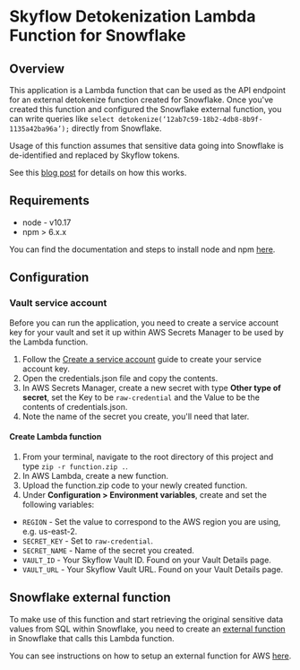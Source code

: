 # Skyflow Detokenization Lambda Function for Snowflake

## Overview

This application is a Lambda function that can be used as the API endpoint for an external
detokenize function created for Snowflake. Once you've created this function and configured the
Snowflake external function, you can write queries like `select detokenize(‘12ab7c59-18b2-4db8-8b9f-1135a42ba96a’);` directly from Snowflake.

Usage of this function assumes that sensitive data going into Snowflake is de-identified and replaced
by Skyflow tokens.

See this [blog post](https://www.skyflow.com/post/how-to-de-identify-and-secure-pii-in-snowflake)
for details on how this works.

## Requirements

- node - v10.17
- npm > 6.x.x

You can find the documentation and steps to install node and npm [here](https://docs.npmjs.com/downloading-and-installing-node-js-and-npm).

## Configuration

### Vault service account

Before you can run the application, you need to create a service account key for your vault and 
set it up within AWS Secrets Manager to be used by the Lambda function.

1. Follow the [Create a service account](https://docs.skyflow.com/api-authentication/#create-a-service-account) guide to create your service account key.
1. Open the credentials.json file and copy the contents.
1. In AWS Secrets Manager, create a new secret with type **Other type of secret**, set the Key to be `raw-credential` and the Value to be the contents of credentials.json.
1. Note the name of the secret you create, you'll need that later.

#### Create Lambda function
1. From your terminal, navigate to the root directory of this project and type `zip -r function.zip .`.
1. In AWS Lambda, create a new function.
1. Upload the function.zip code to your newly created function.
1. Under **Configuration > Environment variables**, create and set the following variables:
  * `REGION` - Set the value to correspond to the AWS region you are using, e.g. us-east-2.
  * `SECRET_KEY` - Set to `raw-credential`.
  * `SECRET_NAME` - Name of the secret you created.
  * `VAULT_ID` - Your Skyflow Vault ID. Found on your Vault Details page.
  * `VAULT_URL` - Your Skyflow Vault URL. Found on your Vault Details page.

## Snowflake external function

To make use of this function and start retrieving the original sensitive data values from SQL within Snowflake, you need to create an [external function](https://docs.snowflake.com/en/sql-reference/external-functions-introduction.html) in Snowflake that calls this Lambda function.

You can see instructions on how to setup an external function for AWS [here](https://quickstarts.snowflake.com/guide/getting_started_external_functions_aws/index.html?index=..%2F..index#5).